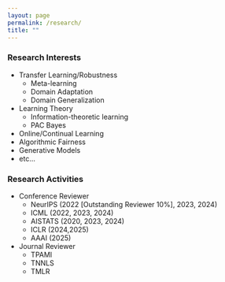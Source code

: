 ```yaml
---
layout: page
permalink: /research/
title: ""
---
```

<span></span>

### Research Interests
    
 * Transfer Learning/Robustness
    - Meta-learning
    - Domain Adaptation
    - Domain Generalization
* Learning Theory
    - Information-theoretic learning
    - PAC Bayes
* Online/Continual Learning
* Algorithmic Fairness
* Generative Models
* etc...

### Research Activities
    
 * Conference Reviewer
    - NeurIPS (2022 [Outstanding Reviewer 10%], 2023, 2024)
    - ICML (2022, 2023, 2024)
    - AISTATS (2020, 2023, 2024)
    - ICLR (2024,2025)
    - AAAI (2025)
* Journal Reviewer
    - TPAMI     
    - TNNLS 
    - TMLR

